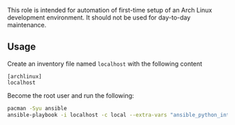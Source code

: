 This role is intended for automation of first-time setup of an Arch Linux development environment. It should not be used for day-to-day maintenance.

## Usage
Create an inventory file named `localhost` with the following content

    [archlinux]
    localhost

Become the root user and run the following:
```bash
pacman -Syu ansible
ansible-playbook -i localhost -c local --extra-vars "ansible_python_interpreter=/usr/bin/python2 normal_user=john user_real_name='John Doe' user_email=john.doe@example.com"

